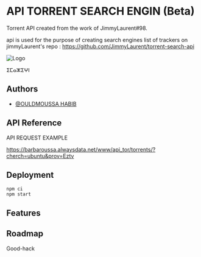 # API TORRENT SEARCH ENGIN (Beta)

Torrent API created from the work of JimmyLaurent#98.

api is used for the purpose of creating search engines
list of trackers on jimmyLaurent's repo : https://github.com/JimmyLaurent/torrent-search-api

![Logo](https://barbaroussa.alwaysdata.net/www/dev/wp-content/uploads/2024/07/logo_barbaroussa-1.png)

ⵉⵎⴰⵣⵉⵖⵏ

## Authors

- [@OULDMOUSSA HABIB](https://ouldmoussahabib.com)

## API Reference

API REQUEST EXAMPLE

https://barbaroussa.alwaysdata.net/www/api_tor/torrents/?cherch=ubuntu&prov=Eztv

## Deployment

```
npm ci
npm start
```

## Features

## Roadmap

Good-hack

